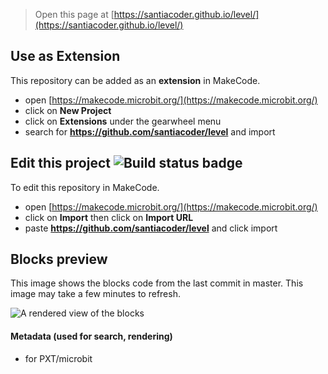 
> Open this page at [https://santiacoder.github.io/level/](https://santiacoder.github.io/level/)

## Use as Extension

This repository can be added as an **extension** in MakeCode.

* open [https://makecode.microbit.org/](https://makecode.microbit.org/)
* click on **New Project**
* click on **Extensions** under the gearwheel menu
* search for **https://github.com/santiacoder/level** and import

## Edit this project ![Build status badge](https://github.com/santiacoder/level/workflows/MakeCode/badge.svg)

To edit this repository in MakeCode.

* open [https://makecode.microbit.org/](https://makecode.microbit.org/)
* click on **Import** then click on **Import URL**
* paste **https://github.com/santiacoder/level** and click import

## Blocks preview

This image shows the blocks code from the last commit in master.
This image may take a few minutes to refresh.

![A rendered view of the blocks](https://github.com/santiacoder/level/raw/master/.github/makecode/blocks.png)

#### Metadata (used for search, rendering)

* for PXT/microbit
<script src="https://makecode.com/gh-pages-embed.js"></script><script>makeCodeRender("{{ site.makecode.home_url }}", "{{ site.github.owner_name }}/{{ site.github.repository_name }}");</script>
